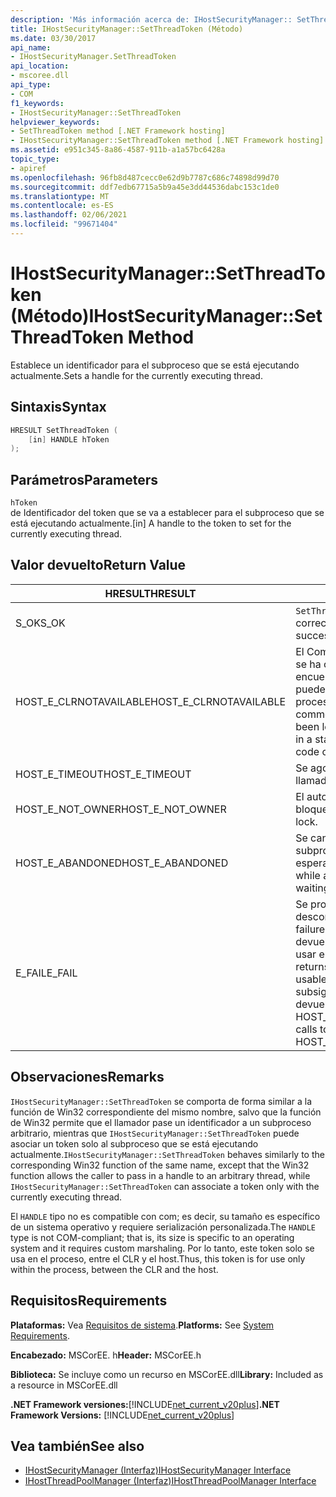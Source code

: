 ```yaml
---
description: 'Más información acerca de: IHostSecurityManager:: SetThreadToken (método)'
title: IHostSecurityManager::SetThreadToken (Método)
ms.date: 03/30/2017
api_name:
- IHostSecurityManager.SetThreadToken
api_location:
- mscoree.dll
api_type:
- COM
f1_keywords:
- IHostSecurityManager::SetThreadToken
helpviewer_keywords:
- SetThreadToken method [.NET Framework hosting]
- IHostSecurityManager::SetThreadToken method [.NET Framework hosting]
ms.assetid: e951c345-8a86-4587-911b-a1a57bc6428a
topic_type:
- apiref
ms.openlocfilehash: 96fb8d487cecc0e62d9b7787c686c74898d99d70
ms.sourcegitcommit: ddf7edb67715a5b9a45e3dd44536dabc153c1de0
ms.translationtype: MT
ms.contentlocale: es-ES
ms.lasthandoff: 02/06/2021
ms.locfileid: "99671404"
---
```

# <a name="ihostsecuritymanagersetthreadtoken-method"></a><span data-ttu-id="8477e-103">IHostSecurityManager::SetThreadToken (Método)</span><span class="sxs-lookup"><span data-stu-id="8477e-103">IHostSecurityManager::SetThreadToken Method</span></span>

<span data-ttu-id="8477e-104">Establece un identificador para el subproceso que se está ejecutando actualmente.</span><span class="sxs-lookup"><span data-stu-id="8477e-104">Sets a handle for the currently executing thread.</span></span>  
  
## <a name="syntax"></a><span data-ttu-id="8477e-105">Sintaxis</span><span class="sxs-lookup"><span data-stu-id="8477e-105">Syntax</span></span>  
  
```cpp  
HRESULT SetThreadToken (  
    [in] HANDLE hToken  
);  
```  
  
## <a name="parameters"></a><span data-ttu-id="8477e-106">Parámetros</span><span class="sxs-lookup"><span data-stu-id="8477e-106">Parameters</span></span>  

 `hToken`  
 <span data-ttu-id="8477e-107">de Identificador del token que se va a establecer para el subproceso que se está ejecutando actualmente.</span><span class="sxs-lookup"><span data-stu-id="8477e-107">[in] A handle to the token to set for the currently executing thread.</span></span>  
  
## <a name="return-value"></a><span data-ttu-id="8477e-108">Valor devuelto</span><span class="sxs-lookup"><span data-stu-id="8477e-108">Return Value</span></span>  
  
|<span data-ttu-id="8477e-109">HRESULT</span><span class="sxs-lookup"><span data-stu-id="8477e-109">HRESULT</span></span>|<span data-ttu-id="8477e-110">Descripción</span><span class="sxs-lookup"><span data-stu-id="8477e-110">Description</span></span>|  
|-------------|-----------------|  
|<span data-ttu-id="8477e-111">S_OK</span><span class="sxs-lookup"><span data-stu-id="8477e-111">S_OK</span></span>|<span data-ttu-id="8477e-112">`SetThreadToken` se devolvió correctamente.</span><span class="sxs-lookup"><span data-stu-id="8477e-112">`SetThreadToken` returned successfully.</span></span>|  
|<span data-ttu-id="8477e-113">HOST_E_CLRNOTAVAILABLE</span><span class="sxs-lookup"><span data-stu-id="8477e-113">HOST_E_CLRNOTAVAILABLE</span></span>|<span data-ttu-id="8477e-114">El Common Language Runtime (CLR) no se ha cargado en un proceso o el CLR se encuentra en un estado en el que no puede ejecutar código administrado ni procesar la llamada correctamente.</span><span class="sxs-lookup"><span data-stu-id="8477e-114">The common language runtime (CLR) has not been loaded into a process, or the CLR is in a state in which it cannot run managed code or process the call successfully.</span></span>|  
|<span data-ttu-id="8477e-115">HOST_E_TIMEOUT</span><span class="sxs-lookup"><span data-stu-id="8477e-115">HOST_E_TIMEOUT</span></span>|<span data-ttu-id="8477e-116">Se agotó el tiempo de espera de la llamada.</span><span class="sxs-lookup"><span data-stu-id="8477e-116">The call timed out.</span></span>|  
|<span data-ttu-id="8477e-117">HOST_E_NOT_OWNER</span><span class="sxs-lookup"><span data-stu-id="8477e-117">HOST_E_NOT_OWNER</span></span>|<span data-ttu-id="8477e-118">El autor de la llamada no posee el bloqueo.</span><span class="sxs-lookup"><span data-stu-id="8477e-118">The caller does not own the lock.</span></span>|  
|<span data-ttu-id="8477e-119">HOST_E_ABANDONED</span><span class="sxs-lookup"><span data-stu-id="8477e-119">HOST_E_ABANDONED</span></span>|<span data-ttu-id="8477e-120">Se canceló un evento mientras un subproceso o fibra bloqueados estaba esperando en él.</span><span class="sxs-lookup"><span data-stu-id="8477e-120">An event was canceled while a blocked thread or fiber was waiting on it.</span></span>|  
|<span data-ttu-id="8477e-121">E_FAIL</span><span class="sxs-lookup"><span data-stu-id="8477e-121">E_FAIL</span></span>|<span data-ttu-id="8477e-122">Se produjo un error grave desconocido.</span><span class="sxs-lookup"><span data-stu-id="8477e-122">An unknown catastrophic failure occurred.</span></span> <span data-ttu-id="8477e-123">Cuando un método devuelve E_FAIL, CLR ya no se puede usar en el proceso.</span><span class="sxs-lookup"><span data-stu-id="8477e-123">When a method returns E_FAIL, the CLR is no longer usable within the process.</span></span> <span data-ttu-id="8477e-124">Las llamadas subsiguientes a métodos de hospedaje devuelven HOST_E_CLRNOTAVAILABLE.</span><span class="sxs-lookup"><span data-stu-id="8477e-124">Subsequent calls to hosting methods return HOST_E_CLRNOTAVAILABLE.</span></span>|  
  
## <a name="remarks"></a><span data-ttu-id="8477e-125">Observaciones</span><span class="sxs-lookup"><span data-stu-id="8477e-125">Remarks</span></span>  

 <span data-ttu-id="8477e-126">`IHostSecurityManager::SetThreadToken` se comporta de forma similar a la función de Win32 correspondiente del mismo nombre, salvo que la función de Win32 permite que el llamador pase un identificador a un subproceso arbitrario, mientras que `IHostSecurityManager::SetThreadToken` puede asociar un token solo al subproceso que se está ejecutando actualmente.</span><span class="sxs-lookup"><span data-stu-id="8477e-126">`IHostSecurityManager::SetThreadToken` behaves similarly to the corresponding Win32 function of the same name, except that the Win32 function allows the caller to pass in a handle to an arbitrary thread, while `IHostSecurityManager::SetThreadToken` can associate a token only with the currently executing thread.</span></span>  
  
 <span data-ttu-id="8477e-127">El `HANDLE` tipo no es compatible con com; es decir, su tamaño es específico de un sistema operativo y requiere serialización personalizada.</span><span class="sxs-lookup"><span data-stu-id="8477e-127">The `HANDLE` type is not COM-compliant; that is, its size is specific to an operating system and it requires custom marshaling.</span></span> <span data-ttu-id="8477e-128">Por lo tanto, este token solo se usa en el proceso, entre el CLR y el host.</span><span class="sxs-lookup"><span data-stu-id="8477e-128">Thus, this token is for use only within the process, between the CLR and the host.</span></span>  
  
## <a name="requirements"></a><span data-ttu-id="8477e-129">Requisitos</span><span class="sxs-lookup"><span data-stu-id="8477e-129">Requirements</span></span>  

 <span data-ttu-id="8477e-130">**Plataformas:** Vea [Requisitos de sistema](../../get-started/system-requirements.md).</span><span class="sxs-lookup"><span data-stu-id="8477e-130">**Platforms:** See [System Requirements](../../get-started/system-requirements.md).</span></span>  
  
 <span data-ttu-id="8477e-131">**Encabezado:** MSCorEE. h</span><span class="sxs-lookup"><span data-stu-id="8477e-131">**Header:** MSCorEE.h</span></span>  
  
 <span data-ttu-id="8477e-132">**Biblioteca:** Se incluye como un recurso en MSCorEE.dll</span><span class="sxs-lookup"><span data-stu-id="8477e-132">**Library:** Included as a resource in MSCorEE.dll</span></span>  
  
 <span data-ttu-id="8477e-133">**.NET Framework versiones:**[!INCLUDE[net_current_v20plus](../../../../includes/net-current-v20plus-md.md)]</span><span class="sxs-lookup"><span data-stu-id="8477e-133">**.NET Framework Versions:** [!INCLUDE[net_current_v20plus](../../../../includes/net-current-v20plus-md.md)]</span></span>  
  
## <a name="see-also"></a><span data-ttu-id="8477e-134">Vea también</span><span class="sxs-lookup"><span data-stu-id="8477e-134">See also</span></span>

- [<span data-ttu-id="8477e-135">IHostSecurityManager (Interfaz)</span><span class="sxs-lookup"><span data-stu-id="8477e-135">IHostSecurityManager Interface</span></span>](ihostsecuritymanager-interface.md)
- [<span data-ttu-id="8477e-136">IHostThreadPoolManager (Interfaz)</span><span class="sxs-lookup"><span data-stu-id="8477e-136">IHostThreadPoolManager Interface</span></span>](ihostthreadpoolmanager-interface.md)
